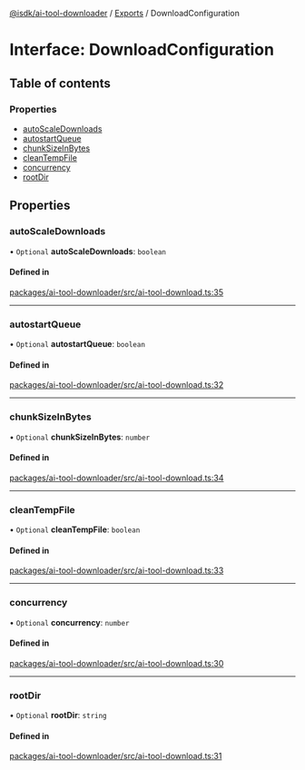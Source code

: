 [@isdk/ai-tool-downloader](../README.md) / [Exports](../modules.md) / DownloadConfiguration

# Interface: DownloadConfiguration

## Table of contents

### Properties

- [autoScaleDownloads](DownloadConfiguration.md#autoscaledownloads)
- [autostartQueue](DownloadConfiguration.md#autostartqueue)
- [chunkSizeInBytes](DownloadConfiguration.md#chunksizeinbytes)
- [cleanTempFile](DownloadConfiguration.md#cleantempfile)
- [concurrency](DownloadConfiguration.md#concurrency)
- [rootDir](DownloadConfiguration.md#rootdir)

## Properties

### autoScaleDownloads

• `Optional` **autoScaleDownloads**: `boolean`

#### Defined in

[packages/ai-tool-downloader/src/ai-tool-download.ts:35](https://github.com/isdk/ai-tool-download.js/blob/85b076cdd4900aef24b821f267150a6a096347bd/src/ai-tool-download.ts#L35)

___

### autostartQueue

• `Optional` **autostartQueue**: `boolean`

#### Defined in

[packages/ai-tool-downloader/src/ai-tool-download.ts:32](https://github.com/isdk/ai-tool-download.js/blob/85b076cdd4900aef24b821f267150a6a096347bd/src/ai-tool-download.ts#L32)

___

### chunkSizeInBytes

• `Optional` **chunkSizeInBytes**: `number`

#### Defined in

[packages/ai-tool-downloader/src/ai-tool-download.ts:34](https://github.com/isdk/ai-tool-download.js/blob/85b076cdd4900aef24b821f267150a6a096347bd/src/ai-tool-download.ts#L34)

___

### cleanTempFile

• `Optional` **cleanTempFile**: `boolean`

#### Defined in

[packages/ai-tool-downloader/src/ai-tool-download.ts:33](https://github.com/isdk/ai-tool-download.js/blob/85b076cdd4900aef24b821f267150a6a096347bd/src/ai-tool-download.ts#L33)

___

### concurrency

• `Optional` **concurrency**: `number`

#### Defined in

[packages/ai-tool-downloader/src/ai-tool-download.ts:30](https://github.com/isdk/ai-tool-download.js/blob/85b076cdd4900aef24b821f267150a6a096347bd/src/ai-tool-download.ts#L30)

___

### rootDir

• `Optional` **rootDir**: `string`

#### Defined in

[packages/ai-tool-downloader/src/ai-tool-download.ts:31](https://github.com/isdk/ai-tool-download.js/blob/85b076cdd4900aef24b821f267150a6a096347bd/src/ai-tool-download.ts#L31)
